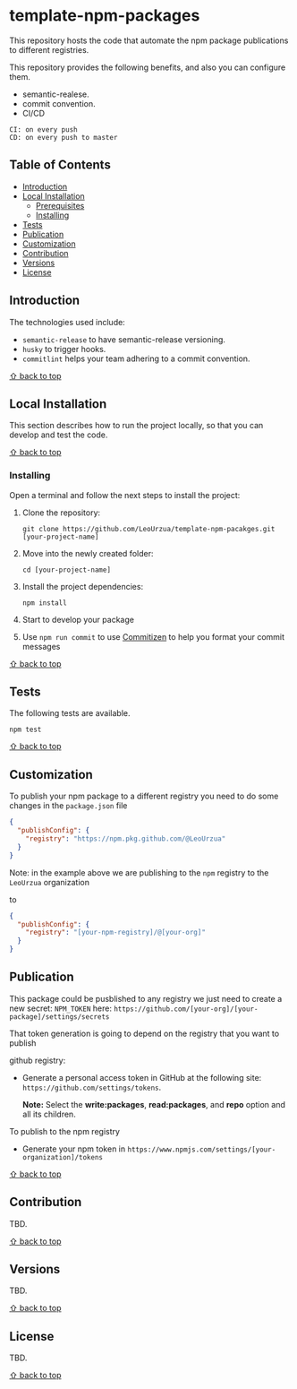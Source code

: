 # template-npm-packages

This repository hosts the code that automate the npm package publications to different registries.

This repository provides the following benefits, and also you can configure them.

* semantic-realese.
* commit convention.
* CI/CD

```
CI: on every push
CD: on every push to master
```

## Table of Contents
    
- [Introduction](#introduction)
- [Local Installation](#local-installation)
  - [Prerequisites](#prerequisites)
  - [Installing](#installing)
- [Tests](#tests)
- [Publication](#publication)
- [Customization](#customization)
- [Contribution](#contribution)
- [Versions](#versions)
- [License](#license)

## Introduction

The technologies used include:

- `semantic-release` to have semantic-release versioning.
- `husky` to trigger hooks.
- `commitlint` helps your team adhering to a commit convention.


[⇧ back to top](#table-of-contents)

## Local Installation

This section describes how to run the project locally, so that you can develop
and test the code.

[⇧ back to top](#table-of-contents)

### Installing

Open a terminal and follow the next steps
to install the project:

1. Clone the repository:

   ```shell
   git clone https://github.com/LeoUrzua/template-npm-pacakges.git [your-project-name]
   ```

1. Move into the newly created folder:

   ```shell
   cd [your-project-name]
   ```

1. Install the project dependencies:

   ```shell
   npm install
   ```
   
1. Start to develop your package

1. Use `npm run commit` to use [Commitizen](http://commitizen.github.io/cz-cli/) to help you format your commit messages

[⇧ back to top](#table-of-contents)

## Tests

The following tests are available.

```shell
npm test
```

[⇧ back to top](#table-of-contents)

## Customization 

To publish your npm package to a different registry you need to do some changes in the `package.json` file


```json
{
  "publishConfig": {
    "registry": "https://npm.pkg.github.com/@LeoUrzua"
  }
}
```

Note: in the example above we are publishing to the `npm` registry to the `LeoUrzua` organization

to 

```json
{
  "publishConfig": {
    "registry": "[your-npm-registry]/@[your-org]"
  }
}
```

## Publication

This package could be pusblished to any registry we just need to create a new secret: `NPM_TOKEN` here: `https://github.com/[your-org]/[your-package]/settings/secrets`

That token generation is going to depend on the registry that you want to publish

github registry:

* Generate a personal access token in GitHub at the following site:
   `https://github.com/settings/tokens`. 

	**Note:** Select the **write:packages**, **read:packages**,  and **repo** option and all its children.

To publish to the npm registry

* Generate your npm token in `https://www.npmjs.com/settings/[your-organization]/tokens`


[⇧ back to top](#table-of-contents)

## Contribution

TBD.

[⇧ back to top](#table-of-contents)

## Versions

TBD.

[⇧ back to top](#table-of-contents)

## License

TBD.

[⇧ back to top](#table-of-contents)
